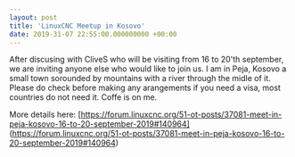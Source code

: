 ```yaml
---
layout: post
title: 'LinuxCNC Meetup in Kosovo'
date: 2019-31-07 22:55:00.000000000 +00:00
---
```

After discusing with CliveS who will be visiting from 16 to 20'th september, we are inviting
anyone else who would like to join us.
I am in Peja, Kosovo a small town sorounded by mountains with a river through the midle of it.
Please do check before making any arangements if you need a visa, most countries do not need it.
Coffe is on me.

More details here: [https://forum.linuxcnc.org/51-ot-posts/37081-meet-in-peja-kosovo-16-to-20-september-2019#140964]
(https://forum.linuxcnc.org/51-ot-posts/37081-meet-in-peja-kosovo-16-to-20-september-2019#140964)
